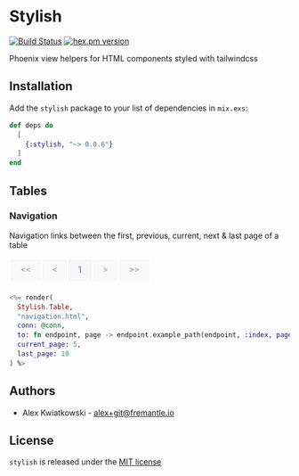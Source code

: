 # Stylish
[![Build Status](https://github.com/fremantle-industries/stylish/workflows/test/badge.svg?branch=main)](https://github.com/fremantle-industries/stylish/actions?query=workflow%3Atest)
[![hex.pm version](https://img.shields.io/hexpm/v/stylish.svg?style=flat)](https://hex.pm/packages/stylish)

Phoenix view helpers for HTML components styled with tailwindcss

## Installation

Add the `stylish` package to your list of dependencies in `mix.exs`:

```elixir
def deps do
  [
    {:stylish, "~> 0.0.6"}
  ]
end
```

## Tables

### Navigation

Navigation links between the first, previous, current, next & last page of a table

![table navigation](./docs/table-nav.png)

```elixir
<%= render(
  Stylish.Table,
  "navigation.html",
  conn: @conn,
  to: fn endpoint, page -> endpoint.example_path(endpoint, :index, page: page) end,
  current_page: 5,
  last_page: 10
) %>

```

## Authors

- Alex Kwiatkowski - alex+git@fremantle.io

## License

`stylish` is released under the [MIT license](./LICENSE)
